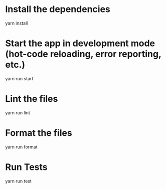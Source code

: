 # Install the dependencies
yarn install
# Start the app in development mode (hot-code reloading, error reporting, etc.)
yarn run start
# Lint the files
yarn run lint
# Format the files
yarn run format
# Run Tests 
yarn run test
